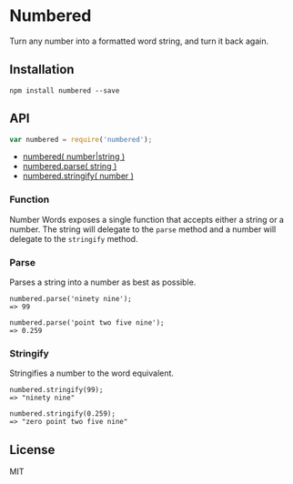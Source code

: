 # Numbered

Turn any number into a formatted word string, and turn it back again.

## Installation

```
npm install numbered --save
```

## API

```javascript
var numbered = require('numbered');
```

* [numbered( number|string )](#function)
* [numbered.parse( string )](#parse)
* [numbered.stringify( number )](#stringify)

### Function

Number Words exposes a single function that accepts either a string or a number. The string will delegate to the `parse` method and a number will delegate to the `stringify` method.

### Parse

Parses a string into a number as best as possible.

```
numbered.parse('ninety nine');
=> 99

numbered.parse('point two five nine');
=> 0.259
```

### Stringify

Stringifies a number to the word equivalent.

```
numbered.stringify(99);
=> "ninety nine"

numbered.stringify(0.259);
=> "zero point two five nine"
```

## License

MIT
